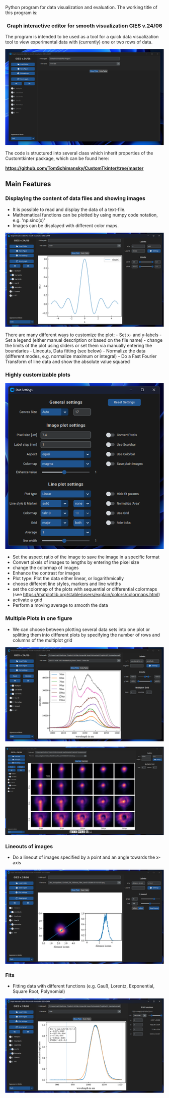 Python program for data visualization and evaluation. The working title of this program is: 

<div align="center">
<h3>
Graph interactive editor for smooth visualization GIES v.24/06
</h3>
</div>

The program is intended to be used as a tool for a quick data visualization tool to view experimental data with (currently) one or two rows of data.

<p align="center">
  <picture>
    <source media="(prefers-color-scheme: dark)" srcset="./documentation_images/Program_start.png">
    <img src="./documentation_images/Program_start.png">
  </picture>
</p>

The code is structured into several class which inherit properties of the Customtkinter package, which can be found here:

**https://github.com/TomSchimansky/CustomTkinter/tree/master**


## Main Features

### Displaying the content of data files and showing images

- It is possible to read and display the data of a text-file.
- Mathematical functions can be plotted by using numpy code notation, e.g. 'np.sinc(x)'
- Images can be displayed with different color maps. 
<p align="center">
  <picture>
    <source media="(prefers-color-scheme: dark)" srcset="./documentation_images/Plot_mathematical_functions.png">
    <img src="./documentation_images/Plot_mathematical_functions.png">
  </picture>
</p>
There are many different ways to customize the plot:
- Set x- and y-labels 
- Set a legend (either manual description or based on the file name)
- change the limits of the plot using sliders or set them via manually entering the boundaries
- Lineouts, Data fitting (see below)
- Normalize the data (different modes, e.g.  normalize maximum or integral)
- Do a Fast Fourier Transform of line data and show the absolute value squared


### Highly customizable plots

<p align="center">
  <picture>
    <source media="(prefers-color-scheme: dark)" srcset="./documentation_images/Plot-settings.png">
    <img src="./documentation_images/Plot-settings.png">
  </picture>
</p>

- Set the aspect ratio of the image to save the image in a specific format
- Convert pixels of images to lengths by entering the pixel size 
- change the colormap of images
- Enhance the contrast for images 
- Plot type: Plot the data either linear, or logarithmically
- choose different line styles, markers and line widths
- set the colormap of the plots with sequential or differential colormaps (see https://matplotlib.org/stable/users/explain/colors/colormaps.html)
- activate a grid
- Perform a moving average to smooth the data 

### Multiple Plots in one figure

- We can choose between plotting several data sets into one plot or splitting them into different plots by specifying the number of rows and columns of the multiplot grid
<p align="center">
  <picture>
    <source media="(prefers-color-scheme: dark)" srcset="./documentation_images/Multiplot_Line-data.png">
    <img src="./documentation_images/Multiplot_Line-data.png">
  </picture>
</p>

<p align="center">
  <picture>
    <source media="(prefers-color-scheme: dark)" srcset="./documentation_images/Multiplot_Images.png">
    <img src="./documentation_images/Multiplot_Images.png">
  </picture>
</p>

### Lineouts of images
- Do a lineout of images specified by a point and an angle towards the x-axis 

<p align="center">
  <picture>
    <source media="(prefers-color-scheme: dark)" srcset="./documentation_images/Lineout.png">
    <img src="./documentation_images/Lineout.png">
  </picture>
</p>


### Fits
- Fitting data with different functions (e.g. Gauß, Lorentz, Exponential, Square Root, Polynomial)

<p align="center">
  <picture>
    <source media="(prefers-color-scheme: dark)" srcset="./documentation_images/Fit_Function.png">
    <img src="./documentation_images/Fit_Function.png">
  </picture>
</p>
